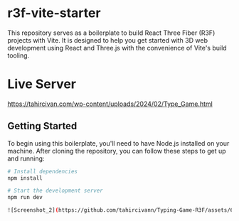 # r3f-vite-starter

This repository serves as a boilerplate to build React Three Fiber (R3F) projects with Vite. It is designed to help you get started with 3D web development using React and Three.js with the convenience of Vite's build tooling.

# Live Server
https://tahircivan.com/wp-content/uploads/2024/02/Type_Game.html

## Getting Started

To begin using this boilerplate, you'll need to have Node.js installed on your machine. After cloning the repository, you can follow these steps to get up and running:

```bash
# Install dependencies
npm install

# Start the development server
npm run dev

![Screenshot_2](https://github.com/tahircivann/Typing-Game-R3F/assets/69795597/ea895071-102e-4fe5-afa1-303845082098)
